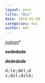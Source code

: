 ```yaml
--- 
layout: post 
title: "Oui" 
date: 2019-01-09 
categories: Oui
author: mdr 
---
```

<p><a href="http://google.com" target="_blank">oui</a><a href="http://github.com" target="_blank">non</a>*</p><p><strong>eededede</strong></p><p><strong><em>dededede</em></strong></p><pre class="ql-syntax" spellcheck="false">d;le;del;d
z;dzl;dzld;
</pre>